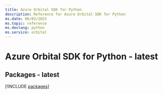 ```yaml
---
title: Azure Orbital SDK for Python
description: Reference for Azure Orbital SDK for Python
ms.date: 06/03/2025
ms.topic: reference
ms.devlang: python
ms.service: orbital
---
```

# Azure Orbital SDK for Python - latest
## Packages - latest
[!INCLUDE [packages](orbital-index.md)]